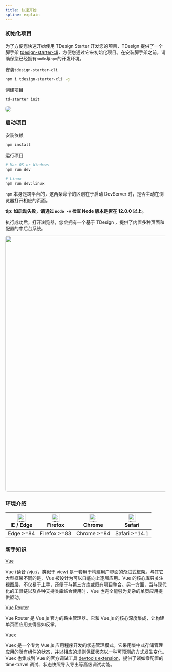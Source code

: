 ```yaml
---
title: 快速开始
spline: explain
---
```


### 初始化项目

为了方便您快速开始使用 TDesign Starter 开发您的项目，TDesign 提供了一个脚手架 [tdesign-starter-cli](https://www.npmjs.com/package/tdesign-starter-cli)，方便您通过它来初始化项目。在安装脚手架之前，请确保您已经拥有`node`与`npm`的开发环境。

安装`tdesign-starter-cli`

```bash
npm i tdesign-starter-cli -g
```

创建项目

```bash
td-starter init
```

<img src="https://tdesign.gtimg.com/starter/starter-cli.png" style="border-radius:6px;border: 1px solid var(--component-border);"/>

### 启动项目

安装依赖

```bash
npm install
```

运行项目

```bash
# Mac OS or Windows
npm run dev

# Linux
npm run dev:linux
```

`npm` 本身是跨平台的，这两条命令的区别在于启动 DevServer 时，是否主动在浏览器打开相应的页面。

**tip: 如启动失败，请通过 `node -v` 检查 Node 版本是否在 12.0.0 以上。**

执行成功后，打开浏览器，您会拥有一个基于 TDesign ，提供了内置多种页面和配置的中后台系统。

<img src="https://tdesign.gtimg.com/starter/starter.png" width="800" style="border-radius:6px;border: 1px solid var(--component-border);"/>

### 环境介绍

| [<img src="https://tdesign.gtimg.com/docs/edge_48x48.png" alt="IE / Edge" width="24px" height="24px" />](http://godban.github.io/browsers-support-badges/)<br/> IE / Edge | [<img src="https://tdesign.gtimg.com/docs/firefox_48x48.png" alt="Firefox" width="24px" height="24px" />](http://godban.github.io/browsers-support-badges/)<br/>Firefox | [<img src="https://tdesign.gtimg.com/docs/chrome_48x48.png" alt="Chrome" width="24px" height="24px" />](http://godban.github.io/browsers-support-badges/)<br/>Chrome | [<img src="https://tdesign.gtimg.com/docs/safari_48x48.png" alt="Safari" width="24px" height="24px" />](http://godban.github.io/browsers-support-badges/)<br/>Safari |
| --- | --- | --- | --- |
| Edge >=84 | Firefox >=83 | Chrome >=84 | Safari >=14.1 |
                                                                         

### 新手知识

[Vue](https://cn.vuejs.org/)

Vue (读音 /vjuː/，类似于 view) 是一套用于构建用户界面的渐进式框架。与其它大型框架不同的是，Vue 被设计为可以自底向上逐层应用。Vue 的核心库只关注视图层，不仅易于上手，还便于与第三方库或既有项目整合。另一方面，当与现代化的工具链以及各种支持类库结合使用时，Vue 也完全能够为复杂的单页应用提供驱动。

[Vue Router](https://router.vuejs.org/zh/)

Vue Router 是 Vue.js 官方的路由管理器。它和 Vue.js 的核心深度集成，让构建单页面应用变得易如反掌。

[Vuex](https://vuex.vuejs.org/zh/)

Vuex 是一个专为 Vue.js 应用程序开发的状态管理模式。它采用集中式存储管理应用的所有组件的状态，并以相应的规则保证状态以一种可预测的方式发生变化。Vuex 也集成到 Vue 的官方调试工具 [devtools extension](https://github.com/vuejs/devtools)，提供了诸如零配置的 time-travel 调试、状态快照导入导出等高级调试功能。
